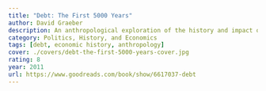```yaml
---
title: "Debt: The First 5000 Years"
author: David Graeber
description: An anthropological exploration of the history and impact of debt on societies throughout the ages.
category: Politics, History, and Economics
tags: [debt, economic history, anthropology]
cover: ./covers/debt-the-first-5000-years-cover.jpg
rating: 8
year: 2011
url: https://www.goodreads.com/book/show/6617037-debt
---
```

